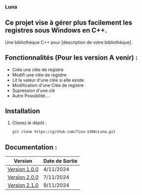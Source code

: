 ### Luna
Ce projet vise à gérer plus facilement les registres sous Windows en C++.
---

Une bibliothèque C++ pour [description de votre bibliothèque].

## Fonctionnalités (Pour les version A venir) :

- Crée une clée de registre
- Modifi une clée de registre 
- Lit la valeur d'une clée si elle existe 
- Modification d'une Clée de registre 
- Supression d'une clé
- Autre Possibilité....

## Installation
1. Clonez le dépôt :
   ````bash
   git clone https://github.com/Tina-1300/Luna.git
   ````


## Documentation :

|                 Version                 | Date de Sortie   |
|-----------------------------------------|------------------|
| [Version 1.0.0](./docs/1.0.0/index.md)  |    4/11/2024     |
| [Version 2.0.0](./docs/2.0.0/index.md)  |    7/11/2024     |
| [Version 2.1.0](./docs/2.1.0/index.md)  |    9/11/2024     |
 


